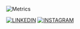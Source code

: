 ![Metrics](https://metrics.lecoq.io/CaaioSB?template=classic&languages=1&base=header%2C%20activity%2C%20community%2C%20repositories%2C%20metadata&base.indepth=false&base.hireable=false&base.skip=false&languages=false&languages.threshold=0%25&languages.other=false&languages.colors=javascript%3A%2300AB55%2C%20c%3A%23FFFFFF%2C%20c%23%3A%23B1B1B1%2C%20html%3A%232D2E32%2C%20typescript%3A%2325262A%2C%20css%3A%23009248%2C%20python%3A%23005f2f%2C%20shell%3A%2300f87b&languages.sections=most-used&languages.indepth=false&languages.analysis.timeout=15&languages.analysis.timeout.repositories=7.5&languages.categories=markup%2C%20programming&languages.recent.categories=markup%2C%20programming&languages.recent.load=300&languages.recent.days=14&config.timezone=America%2FSao_Paulo)

[![LINKEDIN](https://img.shields.io/badge/LINKEDIN%20-%23323330.svg?&style=for-the-badge&logo=linkedin&logoColor=white&color=blue)](https://www.linkedin.com/in/caiosilvabatista/)
[![INSTAGRAM](https://img.shields.io/badge/INSTAGRAM%20-%23323330.svg?&style=for-the-badge&logo=instagram&logoColor=white&color=blueviolet)](https://www.instagram.com/caaio.sb/)
